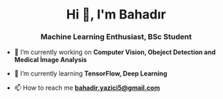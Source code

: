 <h1 align="center">Hi 👋, I'm Bahadır</h1>
<h3 align="center">Machine Learning Enthusiast, BSc Student</h3>



- 🔭 I’m currently working on **Computer Vision, Obeject Detection and Medical İmage Analysis**

- 🌱 I’m currently learning **TensorFlow, Deep Learning**

- 📫 How to reach me **bahadir.yazici5@gmail.com**
